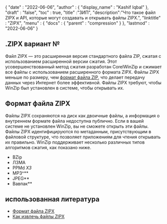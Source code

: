 {
  "date" : "2022-06-06",
  "author" : {
    "display_name" : "Kashif Iqbal"
},
  "draft" : "false",
  "toc" : true,
  "title" :"ЗИП",
  "description":"Что такое файл ZIPX и API, которые могут создавать и открывать файлы ZIPX.",
  "linktitle" : "ZIPX",
  "menu" : {
    "docs" : {
      "parent" : "compression"
}
},
  "lastmod" : "2022-06-06"
}

## .ZIPX вариант №

Файл ZIPX — это расширенная версия стандартного файла ZIP, сжатая с использованием расширенной версии сжатия. Этот усовершенствованный метод сжатия разработан CorelWinZip и сжимает все файлы с использованием расширенного формата ZIPX. Файлы ZIPX меньше по размеру, чем [формат файла ZIP](/ru/compression/zip/), что делает передачу данных через Интернет более эффективной. Файлы ZIPX требуют, чтобы WinZip был установлен в системе, чтобы открывать их.

## Формат файла ZIPX

Файлы ZIPX сохраняются на диск как двоичные файлы, а информация о внутреннем формате файла недоступна публично. Если в вашей системе не установлен WinZip, вы не сможете открыть эти файлы. Файлы ZIPX идентифицируются по метаданным, присутствующим в файловой структуре, что позволяет приложениям для чтения открывать их правильно. WinZip поддерживает несколько различных типов алгоритмов сжатия, как показано ниже.

* BZip
* ЛЗМА
* PPMd
*ХЗ*
* MP3^**
* JPEG**
* Вавпак**

## использованная литература

* [Формат файла ZIPX](https://kb.corel.com/en/125951)
* [Как извлечь файлы ZIPX](https://answers.microsoft.com/en-us/windows/forum/all/i-want-to-extract-zipx-files/32827ca4-ceec-4faf-93d9-d9ecffb1fb41)

